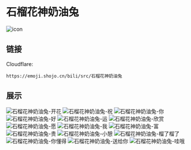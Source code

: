 # 石榴花神奶油兔
![icon](https://emoji.shojo.cn/bili/src/石榴花神奶油兔/icon.png)
## 链接
Cloudflare:
```
https://emoji.shojo.cn/bili/src/石榴花神奶油兔
```
## 展示
![石榴花神奶油兔-开花](https://emoji.shojo.cn/bili/src/石榴花神奶油兔/石榴花神奶油兔-开花.png)
![石榴花神奶油兔-祝](https://emoji.shojo.cn/bili/src/石榴花神奶油兔/石榴花神奶油兔-祝.png)
![石榴花神奶油兔-你](https://emoji.shojo.cn/bili/src/石榴花神奶油兔/石榴花神奶油兔-你.png)
![石榴花神奶油兔-好](https://emoji.shojo.cn/bili/src/石榴花神奶油兔/石榴花神奶油兔-好.png)
![石榴花神奶油兔-运](https://emoji.shojo.cn/bili/src/石榴花神奶油兔/石榴花神奶油兔-运.png)
![石榴花神奶油兔-欣赏](https://emoji.shojo.cn/bili/src/石榴花神奶油兔/石榴花神奶油兔-欣赏.png)
![石榴花神奶油兔-愿](https://emoji.shojo.cn/bili/src/石榴花神奶油兔/石榴花神奶油兔-愿.png)
![石榴花神奶油兔-我](https://emoji.shojo.cn/bili/src/石榴花神奶油兔/石榴花神奶油兔-我.png)
![石榴花神奶油兔-富](https://emoji.shojo.cn/bili/src/石榴花神奶油兔/石榴花神奶油兔-富.png)
![石榴花神奶油兔-贵](https://emoji.shojo.cn/bili/src/石榴花神奶油兔/石榴花神奶油兔-贵.png)
![石榴花神奶油兔-小憩](https://emoji.shojo.cn/bili/src/石榴花神奶油兔/石榴花神奶油兔-小憩.png)
![石榴花神奶油兔-榴了榴了](https://emoji.shojo.cn/bili/src/石榴花神奶油兔/石榴花神奶油兔-榴了榴了.png)
![石榴花神奶油兔-你懂得](https://emoji.shojo.cn/bili/src/石榴花神奶油兔/石榴花神奶油兔-你懂得.png)
![石榴花神奶油兔-送给你](https://emoji.shojo.cn/bili/src/石榴花神奶油兔/石榴花神奶油兔-送给你.png)
![石榴花神奶油兔-哇哦](https://emoji.shojo.cn/bili/src/石榴花神奶油兔/石榴花神奶油兔-哇哦.png)
